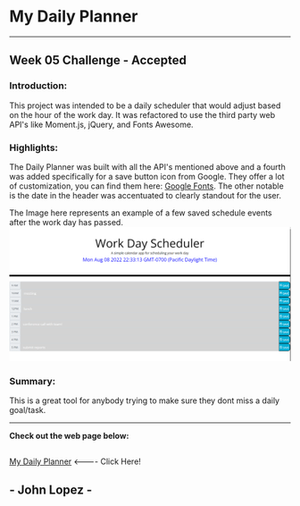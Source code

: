 # My Daily Planner  
---

## Week 05 Challenge - Accepted

### Introduction: 

This project was intended to be a daily scheduler that would adjust based on the hour of the work day. It was refactored to use the third party web API's like Moment.js, jQuery, and Fonts Awesome.

### Highlights:

The Daily Planner was built with all the API's mentioned above and a fourth was added specifically for a save button icon from Google. They offer a lot of customization, you can find them here: [Google Fonts](https://fonts.google.com/icons?preview.text=John%20Lopez&preview.text_type=custom). The other notable is the date in the header was accentuated to clearly standout for the user.

The Image here represents an example of a few saved schedule events after the work day has passed. 
![work day schedule events](/Develop/Images/ScreenshotWorkDayEvents.png)

### Summary: 

This is a great tool for anybody trying to make sure they dont miss a daily goal/task. 


--- 
**Check out the web page below:**
##
[My Daily Planner](https://think-again-coder.github.io/05MyDailyPlanner/) <---- Click Here!
## 
## - John Lopez -